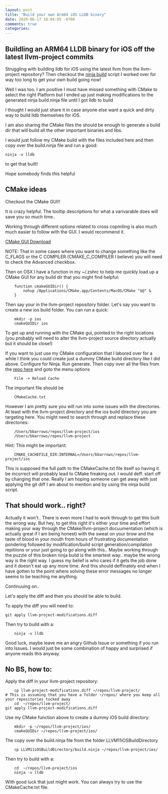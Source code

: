 ```yaml
---
layout: post
title: "Build your own Arm64 iOS LLDB binary"
date: 2020-06-17 18:04:05 -0700
comments: true
categories: 
---
```


## Buildling an ARM64 LLDB binary for iOS off the latest llvm-project commits

Struggling with building lldb for iOS using the latest llvm from the llvm-project repository? Then checkout the [ninja build](https://github.com/bebrws/iosLLVMLLDBBuildStruggle) script I worked over for way too long to get your own build going now!

Well I was too. I am positive I must have missed something with CMake to select the right Platform but I ended up just making modifications to the generated ninja build.ninja file until I got lldb to build

I thought I would just share it in case anyone else want a quick and dirty way to build lldb themselves for iOS. 

I am also sharing the CMake files the should be enough to generate a build dir that will build all the other important binaries and libs.

I would just follow my CMake build with the files included here and then copy over the build.ninja file and run a good:

    ninja -v lldb

to get that built!

Hope somebody finds this helpful


## CMake ideas

Checkout the CMake GUI!!

It is crazy helpful. The tooltip descriptions for what a varivarable does will save you so much time..

Working through different options related to cross copmiling is also much much easier to follow with the GUI. I would recommend it.

[CMake GUI Download](https://cmake.org/download/)

NOTE: That in some cases where you want to change something like the C_FLAGS or the C COMPILER (CMAKE_C_COMPILER I believe) you will need to check the Advanced checkbox.

Then on OSX I have a function in my ~/.zshrc to help me quickly load up a CMake GUI for any build dir that you might find helpful:

   
        function cmakeGUIDir() {
            nohup /Applications/CMake.app/Contents/MacOS/CMake "$@" &
        }
   


Then say your in the llvm-project repository folder. Let's say you want to create a new ios build folder. You can run a quick:

    
        mkdir -p ios
        cmakeGUIDir ios
    

To get up and running with the CMake gui, pointed to the right locations (you probably will need to alter the llvm-project source directory actually but it should be close!)

If you want to just use my CMake configuration that I labored over for a while I think you could create just a dummy CMake build directory like I did above. Configure for Ninja. Run generate. Then copy over all the files from the [repo here](https://github.com/bebrws/iosLLVMLLDBBuildStruggle) and goto the menu options 

    
        File -> Reload Cache 

The important file should be

        CMakeCache.txt

However I am pretty sure you will run into some issues with the directories. At least with the llvm-project directory and the ios build directory you are targeting here. You might need to search through and replace these directories:

        /Users/bbarrows/repos/llvm-project/ios
        /Users/bbarrows/repos/llvm-project

Hint: This might be important:

        CMAKE_CACHEFILE_DIR:INTERNAL=/Users/bbarrows/repos/llvm-project/ios

This is supposed the full path to the CMakeCache.txt file itself so having it be incorrect will probably lead to CMake freaking out. I would deff. start off by changing that one. Really I am hoping someone can get away with just applying the git diff I am about to mention and by using the ninja build script.

## That should work.. right?

Actually it won't.. There is even more I had to work through to get this built the wrong way. But hey, to get this right it's either your time and effort making your way through the CMake/llvm-project docuumentation (which is actually great if I am being honest) with the sweat on your brow and the taste of blood in your mouth from hours of frustrating documentation pondering followed by modification/build script generation/compilation repitiions or your just going to go along with this.. Maybe working through the puzzle of this broken ninja build is the smartest way.. maybe the wrong way is the right way. I guess my belief is who cares if it gets the job done and it doesn't eat up any more time. And this should deffinately end when I have gotten to the point where solving these error messages no longer seems to be teaching me anything.

Continuuing on..

Let's apply the diff and then you should be able to build.

To apply the diff you will need to:

	git apply llvm-project-modifications.diff

Then try to build with a:

        ninja -v lldb

Good luck, maybe leave me an angry Github Issue or something if you run into Issues. I would just be some combination of happy and surprised if anyone reads this anyway.



## No BS, how to:

Apply the diff in your llvm-project repository:

        cp llvm-project-modifications.diff ~/repos/llvm-project/          # This is assuming that you have a folder ~/repos/ where you keep all your repositories tucked away
        cd  ~/repos/llvm-project/   
	git apply llvm-project-modifications.diff


Use my CMake function above to create a dummy iOS build directory:

        mkdir -p ~/repos/llvm-project/ios/
        cmakeGUIDir ~/repos/llvm-project/ios/  


The copy over the build.ninja file from the folder LLVM11iOSBuildDirectory

        cp LLVM11iOSBuildDirectory/build.ninja ~/repos/llvm-project/ios/
        


Then try to build with a:

        cd  ~/repos/llvm-project/ios
        ninja -v lldb

With good luck that just might work. You can always try to use the CMakeCache.txt file.